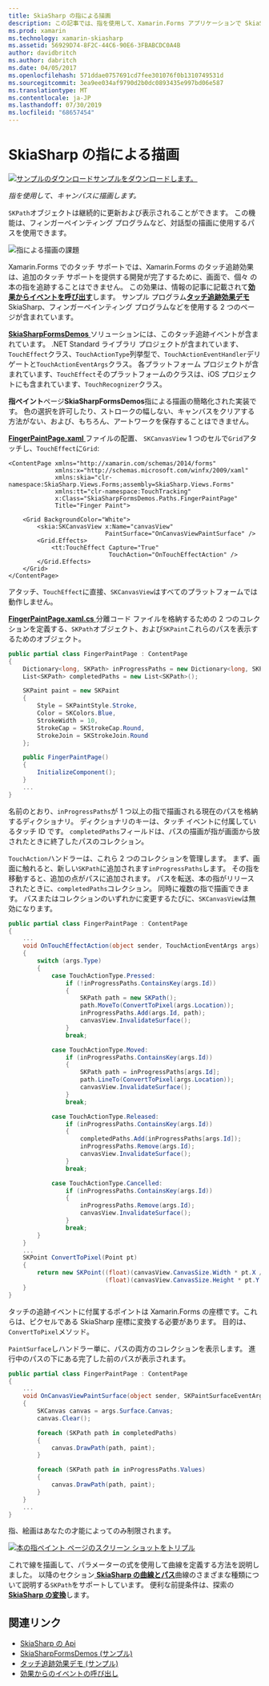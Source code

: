 ```yaml
---
title: SkiaSharp の指による描画
description: この記事では、指を使用して、Xamarin.Forms アプリケーションで SkiaSharp キャンバスに描画する方法を説明し、サンプル コードを示します。
ms.prod: xamarin
ms.technology: xamarin-skiasharp
ms.assetid: 56929D74-8F2C-44C6-90E6-3FBABCDC0A4B
author: davidbritch
ms.author: dabritch
ms.date: 04/05/2017
ms.openlocfilehash: 571ddae0757691cd7fee301076f0b1310749531d
ms.sourcegitcommit: 3ea9ee034af9790d2b0dc0893435e997bd06e587
ms.translationtype: MT
ms.contentlocale: ja-JP
ms.lasthandoff: 07/30/2019
ms.locfileid: "68657454"
---
```

# <a name="finger-painting-in-skiasharp"></a>SkiaSharp の指による描画

[![サンプルのダウンロード](~/media/shared/download.png)サンプルをダウンロードします。](https://docs.microsoft.com/samples/xamarin/xamarin-forms-samples/skiasharpforms-demos)

_指を使用して、キャンバスに描画します。_

`SKPath`オブジェクトは継続的に更新および表示されることができます。 この機能は、フィンガーペインティング プログラムなど、対話型の描画に使用するパスを使用できます。

![](finger-paint-images/fingerpaintsample.png "指による描画の課題")

Xamarin.Forms でのタッチ サポートでは、Xamarin.Forms のタッチ追跡効果は、追加のタッチ サポートを提供する開発が完了するために、画面で、個々 の本の指を追跡することはできません。 この効果は、情報の記事に記載されて[**効果からイベントを呼び出す**](~/xamarin-forms/app-fundamentals/effects/touch-tracking.md)します。 サンプル プログラム[**タッチ追跡効果デモ**](https://docs.microsoft.com/samples/xamarin/xamarin-forms-samples/effects-touchtrackingeffect/) SkiaSharp、フィンガーペインティング プログラムなどを使用する 2 つのページが含まれています。

[ **SkiaSharpFormsDemos** ](https://docs.microsoft.com/samples/xamarin/xamarin-forms-samples/skiasharpforms-demos)ソリューションには、このタッチ追跡イベントが含まれています。 .NET Standard ライブラリ プロジェクトが含まれています、`TouchEffect`クラス、`TouchActionType`列挙型で、`TouchActionEventHandler`デリゲートと`TouchActionEventArgs`クラス。 各プラットフォーム プロジェクトが含まれています、`TouchEffect`そのプラットフォームのクラスは、iOS プロジェクトにも含まれています、`TouchRecognizer`クラス。

**指ペイント**ページ**SkiaSharpFormsDemos**指による描画の簡略化された実装です。 色の選択を許可したり、ストロークの幅しない、キャンバスをクリアする方法がない、および、もちろん、アートワークを保存することはできません。

[ **FingerPaintPage.xaml** ](https://github.com/xamarin/xamarin-forms-samples/blob/master/SkiaSharpForms/Demos/Demos/SkiaSharpFormsDemos/LinesAndPaths/FingerPaintPage.xaml)ファイルの配置、 `SKCanvasView` 1 つのセルで`Grid`アタッチし、`TouchEffect`に`Grid`:

```xaml
<ContentPage xmlns="http://xamarin.com/schemas/2014/forms"
             xmlns:x="http://schemas.microsoft.com/winfx/2009/xaml"
             xmlns:skia="clr-namespace:SkiaSharp.Views.Forms;assembly=SkiaSharp.Views.Forms"
             xmlns:tt="clr-namespace:TouchTracking"
             x:Class="SkiaSharpFormsDemos.Paths.FingerPaintPage"
             Title="Finger Paint">

    <Grid BackgroundColor="White">
        <skia:SKCanvasView x:Name="canvasView"
                           PaintSurface="OnCanvasViewPaintSurface" />
        <Grid.Effects>
            <tt:TouchEffect Capture="True"
                            TouchAction="OnTouchEffectAction" />
        </Grid.Effects>
    </Grid>
</ContentPage>
```

アタッチ、`TouchEffect`に直接、`SKCanvasView`はすべてのプラットフォームでは動作しません。

[ **FingerPaintPage.xaml.cs** ](https://github.com/xamarin/xamarin-forms-samples/blob/master/SkiaSharpForms/Demos/Demos/SkiaSharpFormsDemos/LinesAndPaths/FingerPaintPage.xaml.cs)分離コード ファイルを格納するための 2 つのコレクションを定義する、`SKPath`オブジェクト、および`SKPaint`これらのパスを表示するためのオブジェクト。

```csharp
public partial class FingerPaintPage : ContentPage
{
    Dictionary<long, SKPath> inProgressPaths = new Dictionary<long, SKPath>();
    List<SKPath> completedPaths = new List<SKPath>();

    SKPaint paint = new SKPaint
    {
        Style = SKPaintStyle.Stroke,
        Color = SKColors.Blue,
        StrokeWidth = 10,
        StrokeCap = SKStrokeCap.Round,
        StrokeJoin = SKStrokeJoin.Round
    };

    public FingerPaintPage()
    {
        InitializeComponent();
    }
    ...
}
```

名前のとおり、`inProgressPaths`が 1 つ以上の指で描画される現在のパスを格納するディクショナリ。 ディクショナリのキーは、タッチ イベントに付属しているタッチ ID です。 `completedPaths`フィールドは、パスの描画が指が画面から放されたときに終了したパスのコレクション。

`TouchAction`ハンドラーは、これら 2 つのコレクションを管理します。 まず、画面に触れると、新しい`SKPath`に追加されます`inProgressPaths`します。 その指を移動すると、追加の点がパスに追加されます。 パスを転送、本の指がリリースされたときに、`completedPaths`コレクション。 同時に複数の指で描画できます。 パスまたはコレクションのいずれかに変更するたびに、`SKCanvasView`は無効になります。

```csharp
public partial class FingerPaintPage : ContentPage
{
    ...
    void OnTouchEffectAction(object sender, TouchActionEventArgs args)
    {
        switch (args.Type)
        {
            case TouchActionType.Pressed:
                if (!inProgressPaths.ContainsKey(args.Id))
                {
                    SKPath path = new SKPath();
                    path.MoveTo(ConvertToPixel(args.Location));
                    inProgressPaths.Add(args.Id, path);
                    canvasView.InvalidateSurface();
                }
                break;

            case TouchActionType.Moved:
                if (inProgressPaths.ContainsKey(args.Id))
                {
                    SKPath path = inProgressPaths[args.Id];
                    path.LineTo(ConvertToPixel(args.Location));
                    canvasView.InvalidateSurface();
                }
                break;

            case TouchActionType.Released:
                if (inProgressPaths.ContainsKey(args.Id))
                {
                    completedPaths.Add(inProgressPaths[args.Id]);
                    inProgressPaths.Remove(args.Id);
                    canvasView.InvalidateSurface();
                }
                break;

            case TouchActionType.Cancelled:
                if (inProgressPaths.ContainsKey(args.Id))
                {
                    inProgressPaths.Remove(args.Id);
                    canvasView.InvalidateSurface();
                }
                break;
        }
    }
    ...
    SKPoint ConvertToPixel(Point pt)
    {
        return new SKPoint((float)(canvasView.CanvasSize.Width * pt.X / canvasView.Width),
                           (float)(canvasView.CanvasSize.Height * pt.Y / canvasView.Height));
    }
}
```

タッチの追跡イベントに付属するポイントは Xamarin.Forms の座標です。これらは、ピクセルである SkiaSharp 座標に変換する必要があります。 目的は、`ConvertToPixel`メソッド。

`PaintSurface`しハンドラー単に、パスの両方のコレクションを表示します。 進行中のパスの下にある完了した前のパスが表示されます。

```csharp
public partial class FingerPaintPage : ContentPage
{
    ...
    void OnCanvasViewPaintSurface(object sender, SKPaintSurfaceEventArgs args)
    {
        SKCanvas canvas = args.Surface.Canvas;
        canvas.Clear();

        foreach (SKPath path in completedPaths)
        {
            canvas.DrawPath(path, paint);
        }

        foreach (SKPath path in inProgressPaths.Values)
        {
            canvas.DrawPath(path, paint);
        }
    }
    ...
}
```

指、絵画はあなたの才能によってのみ制限されます。

[![](finger-paint-images/fingerpaint-small.png "本の指ペイント ページのスクリーン ショットをトリプル")](finger-paint-images/fingerpaint-large.png#lightbox "指ペイント ページの 3 倍になるスクリーン ショット")

これで線を描画して、パラメーターの式を使用して曲線を定義する方法を説明しました。 以降のセクション[ **SkiaSharp の曲線とパス**](../curves/index.md)曲線のさまざまな種類について説明する`SKPath`をサポートしています。 便利な前提条件は、探索の[ **SkiaSharp の変換**](../transforms/index.md)します。

## <a name="related-links"></a>関連リンク

- [SkiaSharp の Api](https://docs.microsoft.com/dotnet/api/skiasharp)
- [SkiaSharpFormsDemos (サンプル)](https://docs.microsoft.com/samples/xamarin/xamarin-forms-samples/skiasharpforms-demos)
- [タッチ追跡効果デモ (サンプル)](https://docs.microsoft.com/samples/xamarin/xamarin-forms-samples/effects-touchtrackingeffect/)
- [効果からのイベントの呼び出し](~/xamarin-forms/app-fundamentals/effects/touch-tracking.md)
